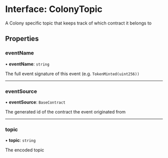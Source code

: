 # Interface: ColonyTopic

A Colony specific topic that keeps track of which contract it belongs to

## Properties

### eventName

• **eventName**: `string`

The full event signature of this event (e.g. `TokenMinted(uint256))`

___

### eventSource

• **eventSource**: `BaseContract`

The generated id of the contract the event originated from

___

### topic

• **topic**: `string`

The encoded topic
